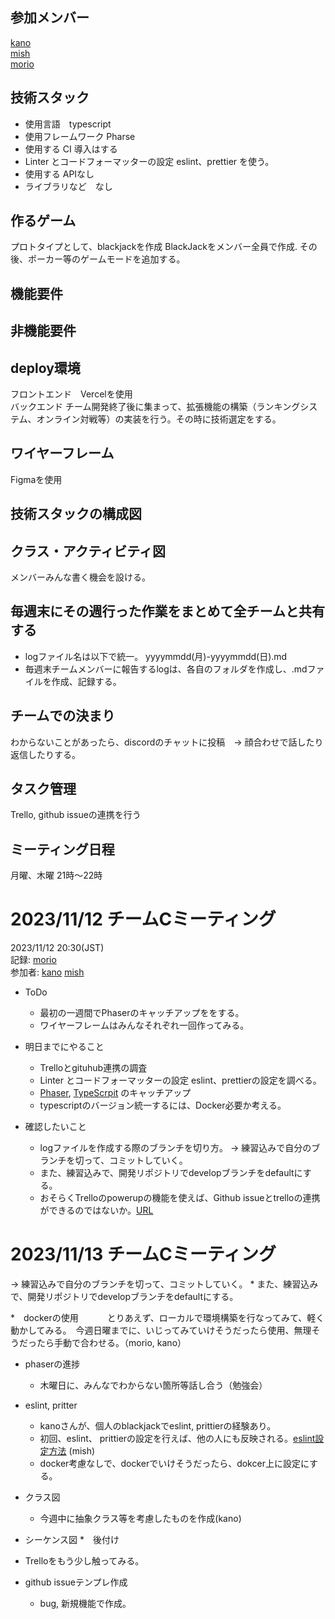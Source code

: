 ## 参加メンバー
[kano](https://github.com/SouthernMinami) <br>
[mish](https://github.com/daxchx) <br>
[morio](https://github.com/m0rio0818) <br>

## 技術スタック
* 使用言語　typescript
* 使用フレームワーク Pharse
* 使用する CI 導入はする
* Linter とコードフォーマッターの設定 eslint、prettier を使う。
* 使用する APIなし
* ライブラリなど　なし

## 作るゲーム
プロトタイプとして、blackjackを作成
BlackJackをメンバー全員で作成.
その後、ポーカー等のゲームモードを追加する。


## 機能要件

## 非機能要件

## deploy環境
フロントエンド　Vercelを使用 <br>
バックエンド チーム開発終了後に集まって、拡張機能の構築（ランキングシステム、オンライン対戦等）の実装を行う。その時に技術選定をする。

## ワイヤーフレーム
Figmaを使用

## 技術スタックの構成図

## クラス・アクティビティ図
メンバーみんな書く機会を設ける。

## 毎週末にその週行った作業をまとめて全チームと共有する
* logファイル名は以下で統一。
    yyyymmdd(月)-yyyymmdd(日).md
* 毎週末チームメンバーに報告するlogは、各自のフォルダを作成し、.mdファイルを作成、記録する。


## チームでの決まり
わからないことがあったら、discordのチャットに投稿　→ 顔合わせで話したり返信したりする。

## タスク管理
Trello, github issueの連携を行う

## ミーティング日程
月曜、木曜 21時〜22時

# 2023/11/12 チームCミーティング
2023/11/12 20:30(JST) <br>
記録: [morio](https://github.com/m0rio0818) <br>
参加者: [kano](https://github.com/SouthernMinami) [mish](https://github.com/daxchx)

* ToDo
    * 最初の一週間でPhaserのキャッチアップををする。
    * ワイヤーフレームはみんなそれぞれ一回作ってみる。

* 明日までにやること
    * Trelloとgituhub連携の調査
    * Linter とコードフォーマッターの設定 eslint、prettierの設定を調べる。
    * [Phaser](https://dev.classmethod.jp/articles/phaser-js-typescript-vite/), [TypeScrpit](https://qiita.com/uhyo/items/e2fdef2d3236b9bfe74a) のキャッチアップ
    * typescriptのバージョン統一するには、Docker必要か考える。

* 確認したいこと
    * logファイルを作成する際のブランチを切り方。 → 練習込みで自分のブランチを切って、コミットしていく。
    * また、練習込みで、開発リポジトリでdevelopブランチをdefaultにする。
    * おそらくTrelloのpowerupの機能を使えば、Github issueとtrelloの連携ができるのではないか。[URL](https://support.atlassian.com/ja/trello/docs/using-the-github-power-up/)<br>
 
# 2023/11/13 チームCミーティング
 → 練習込みで自分のブランチを切って、コミットしていく。
    * また、練習込みで、開発リポジトリでdevelopブランチをdefaultにする。

*　dockerの使用
　　　とりあえず、ローカルで環境構築を行なってみて、軽く動かしてみる。　今週日曜までに、いじってみていけそうだったら使用、無理そうだったら手動で合わせる。（morio, kano）

* phaserの進捗
  * 木曜日に、みんなでわからない箇所等話し合う（勉強会）

* eslint, pritter
  * kanoさんが、個人のblackjackでeslint, prittierの経験あり。
  * 初回、eslint、 prittierの設定を行えば、他の人にも反映される。[eslint設定方法](https://typescriptbook.jp/tutorials/eslint) (mish)
  * docker考慮なしで、dockerでいけそうだったら、dokcer上に設定にする。
    
* クラス図
  * 今週中に抽象クラス等を考慮したものを作成(kano)

* シーケンス図
  *　後付け
  
* Trelloをもう少し触ってみる。
* github issueテンプレ作成
    * bug, 新規機能で作成。

